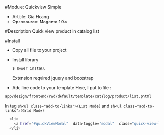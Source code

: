 #Module: Quickview Simple
- Article: Gia Hoang
- Opensource: Magento 1.9.x

#Description
Quick view product in catalog list

#Install
- Copy all file to your project

- Install library
  ```sh
  $ bower install
  ```
  Extension required jquery and bootstrap

- Add line code to your template
Here, I put to file :
```sh
app/design/frontend/rwd/default/template/catalog/product/list.phtml
```
In tag ```sh<ul class="add-to-links">(List Mode)``` and ```sh<ul class="add-to-links">(Grid Mode)```
```sh
  <li>
    <a href="#quickViewModal"  data-toggle="modal"  class="quick-view-link" data-url="<?php echo Mage::getBaseUrl(), 'quickview/quickview/view/id/', $_product->getId() ?>/"><?php echo $this->__('Quick View') ?></a>
  </li>
```